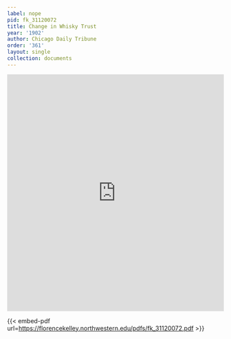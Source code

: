 ```yaml
---
label: nope
pid: fk_31120072
title: Change in Whisky Trust
year: '1902'
author: Chicago Daily Tribune
order: '361'
layout: single
collection: documents
---
```

<iframe src="https://northwestern.app.box.com/embed/s/e61xtra49mf19wpn1r4wu4yiaajy0v6g?sortColumn=date&view=list" width="100%" height="550" frameborder="0" allowfullscreen webkitallowfullscreen msallowfullscreen></iframe>


{{< embed-pdf url=https://florencekelley.northwestern.edu/pdfs/fk_31120072.pdf >}}